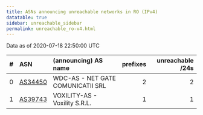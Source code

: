 ```yaml
---
title: ASNs announcing unreachable networks in RO (IPv4)
datatable: true
sidebar: unreachable_sidebar
permalink: unreachable_ro-v4.html
---
```


Data as of 2020-07-18 22:50:00 UTC


<div class="datatable-begin"></div>

|   # | ASN                                    | (announcing) AS name              |   prefixes |   unreachable /24s |
|----:|:---------------------------------------|:----------------------------------|-----------:|-------------------:|
|   0 | [AS34450](unreachable_AS34450-v4.html) | WDC-AS - NET GATE COMUNICATII SRL |          2 |                  2 |
|   1 | [AS39743](unreachable_AS39743-v4.html) | VOXILITY-AS - Voxility S.R.L.     |          1 |                  1 |

<div class="datatable-end"></div>